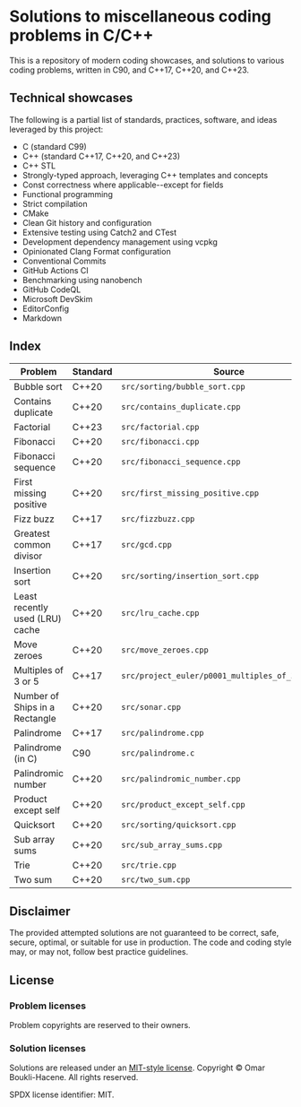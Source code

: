 # Solutions to miscellaneous coding problems in C/C++

This is a repository of modern coding showcases, and solutions to various
coding problems, written in C90, and C++17, C++20, and C++23.

## Technical showcases

The following is a partial list of standards, practices, software,
and ideas leveraged by this project:

- C (standard C99)
- C++ (standard C++17, C++20, and C++23)
- C++ STL
- Strongly-typed approach, leveraging C++ templates and concepts
- Const correctness where applicable--except for fields
- Functional programming
- Strict compilation
- CMake
- Clean Git history and configuration
- Extensive testing using Catch2 and CTest
- Development dependency management using vcpkg
- Opinionated Clang Format configuration
- Conventional Commits
- GitHub Actions CI
- Benchmarking using nanobench
- GitHub CodeQL
- Microsoft DevSkim
- EditorConfig
- Markdown

## Index

| Problem                         | Standard | Source                                            |
| ---                             | ---      | ---                                               |
| Bubble sort                     | C++20    | `src/sorting/bubble_sort.cpp`                     |
| Contains duplicate              | C++20    | `src/contains_duplicate.cpp`                      |
| Factorial                       | C++23    | `src/factorial.cpp`                               |
| Fibonacci                       | C++20    | `src/fibonacci.cpp`                               |
| Fibonacci sequence              | C++20    | `src/fibonacci_sequence.cpp`                      |
| First missing positive          | C++20    | `src/first_missing_positive.cpp`                  |
| Fizz buzz                       | C++17    | `src/fizzbuzz.cpp`                                |
| Greatest common divisor         | C++17    | `src/gcd.cpp`                                     |
| Insertion sort                  | C++20    | `src/sorting/insertion_sort.cpp`                  |
| Least recently used (LRU) cache | C++20    | `src/lru_cache.cpp`                               |
| Move zeroes                     | C++20    | `src/move_zeroes.cpp`                             |
| Multiples of 3 or 5             | C++17    | `src/project_euler/p0001_multiples_of_3_or_5.cpp` |
| Number of Ships in a Rectangle  | C++20    | `src/sonar.cpp`                                   |
| Palindrome                      | C++17    | `src/palindrome.cpp`                              |
| Palindrome (in C)               | C90      | `src/palindrome.c`                                |
| Palindromic number              | C++20    | `src/palindromic_number.cpp`                      |
| Product except self             | C++20    | `src/product_except_self.cpp`                     |
| Quicksort                       | C++20    | `src/sorting/quicksort.cpp`                       |
| Sub array sums                  | C++20    | `src/sub_array_sums.cpp`                          |
| Trie                            | C++20    | `src/trie.cpp`                                    |
| Two sum                         | C++20    | `src/two_sum.cpp`                                 |

## Disclaimer

The provided attempted solutions are not guaranteed to be correct, safe,
secure, optimal, or suitable for use in production. The code and coding style
may, or may not, follow best practice guidelines.

## License

### Problem licenses

Problem copyrights are reserved to their owners.

### Solution licenses

Solutions are released under an [MIT-style license](LICENSE).
Copyright © Omar Boukli-Hacene. All rights reserved.

SPDX license identifier: MIT.
